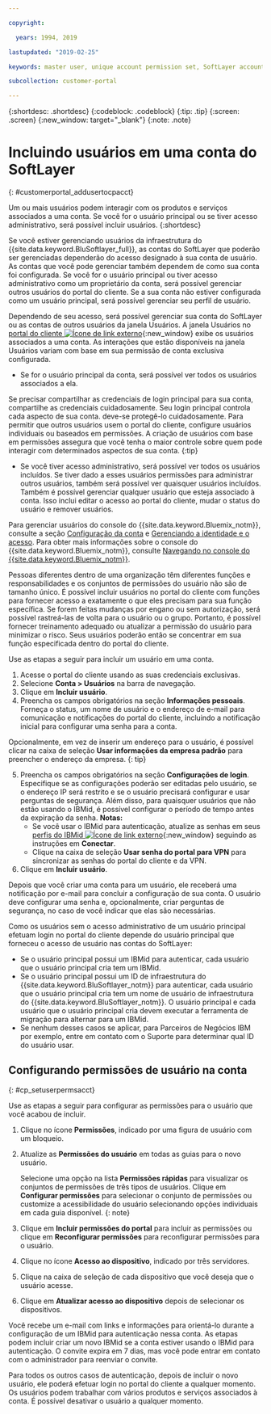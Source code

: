 ```yaml
---

copyright:

  years: 1994, 2019

lastupdated: "2019-02-25"

keywords: master user, unique account permission set, SoftLayer account, account permissions 

subcollection: customer-portal

---
```


{:shortdesc: .shortdesc}
{:codeblock: .codeblock}
{:tip: .tip}
{:screen: .screen}
{:new_window: target="_blank"}
{:note: .note}


# Incluindo usuários em uma conta do SoftLayer
{: #customerportal_addusertocpacct}

Um ou mais usuários podem interagir com os produtos e serviços associados a uma conta. Se você for o usuário principal ou se tiver acesso administrativo, será possível incluir usuários.
{:shortdesc}

Se você estiver gerenciando usuários da infraestrutura do {{site.data.keyword.BluSoftlayer_full}}, as contas do SoftLayer que poderão ser gerenciadas dependerão do acesso designado à sua conta de usuário. As contas que você pode gerenciar também dependem de como sua conta foi configurada. Se você for o usuário principal ou tiver acesso administrativo como um proprietário da conta, será possível gerenciar outros usuários do portal do cliente. Se a sua conta não estiver configurada como um usuário principal, será possível gerenciar seu perfil de usuário.

Dependendo de seu acesso, será possível gerenciar sua conta do SoftLayer ou as contas de outros usuários da janela Usuários. A janela Usuários no [portal do cliente ![Ícone de link externo](../icons/launch-glyph.svg)](https://control.softlayer.com/){:new_window} exibe os usuários associados a uma conta. As interações que estão disponíveis na janela Usuários variam com base em sua permissão de conta exclusiva configurada.
  * Se for o usuário principal da conta, será possível ver todos os usuários associados a ela.

  Se precisar compartilhar as credenciais de login principal para sua conta, compartilhe as credenciais cuidadosamente. Seu login principal controla cada aspecto de sua conta. deve-se protegê-lo cuidadosamente. Para permitir que outros usuários usem o portal do cliente, configure usuários individuais ou baseados em permissões. A criação de usuários com base em permissões assegura que você tenha o maior controle sobre quem pode interagir com determinados aspectos de sua conta.
{:tip}

  * Se você tiver acesso administrativo, será possível ver todos os usuários incluídos. Se tiver dado a esses usuários permissões para administrar outros usuários, também será possível ver quaisquer usuários incluídos. Também é possível gerenciar qualquer usuário que esteja associado à conta. Isso inclui editar o acesso ao portal do cliente, mudar o status do usuário e remover usuários.

Para gerenciar usuários do console do {{site.data.keyword.Bluemix_notm}}, consulte a seção [Configuração da conta](/docs/account?topic=account-signup#signup) e [Gerenciando a identidade e o acesso](/docs/iam?topic=iam-getstarted#getstarted). Para obter mais informações sobre o console do {{site.data.keyword.Bluemix_notm}}, consulte [Navegando no console do {{site.data.keyword.Bluemix_notm}}](/docs/overview?topic=overview-ui#ui).

Pessoas diferentes dentro de uma organização têm diferentes funções e responsabilidades e os conjuntos de permissões do usuário não são de tamanho único. É possível incluir usuários no portal do cliente com funções para fornecer acesso a exatamente o que eles precisam para sua função específica. Se forem feitas mudanças por engano ou sem autorização, será possível rastreá-las de volta para o usuário ou o grupo. Portanto, é possível fornecer treinamento adequado ou atualizar a permissão do usuário para minimizar o risco. Seus usuários poderão então se concentrar em sua função especificada dentro do portal do cliente.

Use as etapas a seguir para incluir um usuário em uma conta.

1. Acesse o portal do cliente usando as suas credenciais exclusivas.
2. Selecione **Conta > Usuários** na barra de navegação.
3. Clique em **Incluir usuário**.
4. Preencha os campos obrigatórios na seção **Informações pessoais**. Forneça o status, um nome de usuário e o endereço de e-mail para comunicação e notificações do portal do cliente, incluindo a notificação inicial para configurar uma senha para a conta.

  Opcionalmente, em vez de inserir um endereço para o usuário, é possível clicar na caixa de seleção **Usar informações da empresa padrão** para preencher o endereço da empresa.
  {: tip}

5. Preencha os campos obrigatórios na seção **Configurações de login**. Especifique se as configurações poderão ser editadas pelo usuário, se o endereço IP será restrito e se o usuário precisará configurar e usar perguntas de segurança. Além disso, para quaisquer usuários que não estão usando o IBMid, é possível configurar o período de tempo antes da expiração da senha.
    **Notas:**
    * Se você usar o IBMid para autenticação, atualize as senhas em seus [perfis do IBMid ![Ícone de link externo](../icons/launch-glyph.svg)](https://www.ibm.com/account/profile){:new_window} seguindo as instruções em **Conectar**.
    * Clique na caixa de seleção **Usar senha do portal para VPN** para sincronizar as senhas do portal do cliente e da VPN.
6. Clique em **Incluir usuário**.

Depois que você criar uma conta para um usuário, ele receberá uma notificação por e-mail para concluir a configuração de sua conta. O usuário deve configurar uma senha e, opcionalmente, criar perguntas de segurança, no caso de você indicar que elas são necessárias.

Como os usuários sem o acesso administrativo de um usuário principal efetuam login no portal do cliente depende do usuário principal que forneceu o acesso de usuário nas contas do SoftLayer:
  * Se o usuário principal possui um IBMid para autenticar, cada usuário que o usuário principal cria tem um IBMid.
  * Se o usuário principal possui um ID de infraestrutura do {{site.data.keyword.BluSoftlayer_notm}} para autenticar, cada usuário que o usuário principal cria tem um nome de usuário de infraestrutura do {{site.data.keyword.BluSoftlayer_notm}}. O usuário principal e cada usuário que o usuário principal cria devem executar a ferramenta de migração para alternar para um IBMid.
  * Se nenhum desses casos se aplicar, para Parceiros de Negócios IBM por exemplo, entre em contato com o Suporte para determinar qual ID do usuário usar.

## Configurando permissões de usuário na conta
{: #cp_setuserpermsacct}

Use as etapas a seguir para configurar as permissões para o usuário que você acabou de incluir.

1. Clique no ícone **Permissões**, indicado por uma figura de usuário com um bloqueio.
2. Atualize as **Permissões do usuário** em todas as guias para o novo usuário.

    Selecione uma opção na lista **Permissões rápidas** para visualizar os conjuntos de permissões de três tipos de usuários. Clique em **Configurar permissões** para selecionar o conjunto de permissões ou customize a acessibilidade do usuário selecionando opções individuais em cada guia disponível.
    {: note}
    
3. Clique em **Incluir permissões do portal** para incluir as permissões ou clique em **Reconfigurar permissões** para reconfigurar permissões para o usuário.
4. Clique no ícone **Acesso ao dispositivo**, indicado por três servidores.
5. Clique na caixa de seleção de cada dispositivo que você deseja que o usuário acesse.
6. Clique em **Atualizar acesso ao dispositivo** depois de selecionar os dispositivos.

Você recebe um e-mail com links e informações para orientá-lo durante a configuração de um IBMid para autenticação nessa conta. As etapas podem incluir criar um novo IBMid se a conta estiver usando o IBMid para autenticação. O convite expira em 7 dias, mas você pode entrar em contato com o administrador para reenviar o convite.

Para todos os outros casos de autenticação, depois de incluir o novo usuário, ele poderá efetuar login no portal do cliente a qualquer momento. Os usuários podem trabalhar com vários produtos e serviços associados à conta. É possível desativar o usuário a qualquer momento.
